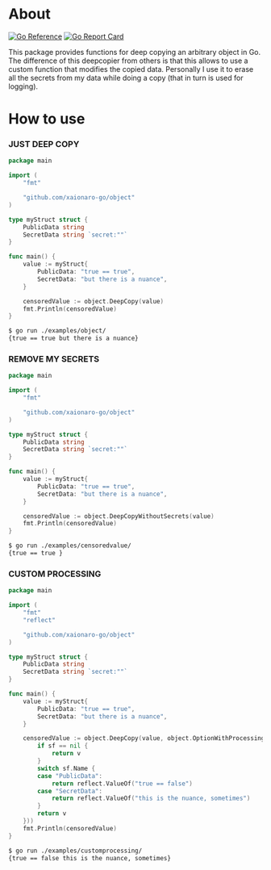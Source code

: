 # About
[![Go Reference](https://godoc.org/github.com/xaionaro-go/object?status.svg)](https://godoc.org/github.com/xaionaro-go/object)
[![Go Report Card](https://goreportcard.com/badge/github.com/xaionaro-go/object?branch=main)](https://goreportcard.com/report/github.com/xaionaro-go/object)

This package provides functions for deep copying an arbitrary object in Go. The difference of this deepcopier from others is that this allows to use a custom function that modifies the copied data. Personally I use it to erase all the secrets from my data while doing a copy (that in turn is used for logging).

# How to use

### JUST DEEP COPY
```go
package main

import (
	"fmt"

	"github.com/xaionaro-go/object"
)

type myStruct struct {
	PublicData string
	SecretData string `secret:""`
}

func main() {
	value := myStruct{
		PublicData: "true == true",
		SecretData: "but there is a nuance",
	}

	censoredValue := object.DeepCopy(value)
	fmt.Println(censoredValue)
}

```
```sh
$ go run ./examples/object/
{true == true but there is a nuance}
```


### REMOVE MY SECRETS
```go
package main

import (
	"fmt"

	"github.com/xaionaro-go/object"
)

type myStruct struct {
	PublicData string
	SecretData string `secret:""`
}

func main() {
	value := myStruct{
		PublicData: "true == true",
		SecretData: "but there is a nuance",
	}

	censoredValue := object.DeepCopyWithoutSecrets(value)
	fmt.Println(censoredValue)
}
```
```sh
$ go run ./examples/censoredvalue/
{true == true }
```

### CUSTOM PROCESSING
```go
package main

import (
	"fmt"
	"reflect"

	"github.com/xaionaro-go/object"
)

type myStruct struct {
	PublicData string
	SecretData string `secret:""`
}

func main() {
	value := myStruct{
		PublicData: "true == true",
		SecretData: "but there is a nuance",
	}

	censoredValue := object.DeepCopy(value, object.OptionWithProcessingFunc(func(_ *object.ProcContext, v reflect.Value, sf *reflect.StructField) reflect.Value {
		if sf == nil {
			return v
		}
		switch sf.Name {
		case "PublicData":
			return reflect.ValueOf("true == false")
		case "SecretData":
			return reflect.ValueOf("this is the nuance, sometimes")
		}
		return v
	}))
	fmt.Println(censoredValue)
}
```
```sh
$ go run ./examples/customprocessing/
{true == false this is the nuance, sometimes}
```